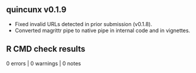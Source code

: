 ## quincunx v0.1.9

* Fixed invalid URLs detected in prior submission (v0.1.8).
* Converted magrittr pipe to native pipe in internal code and in vignettes.

## R CMD check results

0 errors | 0 warnings | 0 notes
